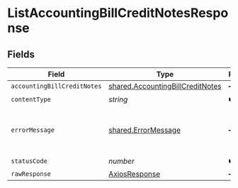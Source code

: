 # ListAccountingBillCreditNotesResponse


## Fields

| Field                                                                                | Type                                                                                 | Required                                                                             | Description                                                                          |
| ------------------------------------------------------------------------------------ | ------------------------------------------------------------------------------------ | ------------------------------------------------------------------------------------ | ------------------------------------------------------------------------------------ |
| `accountingBillCreditNotes`                                                          | [shared.AccountingBillCreditNotes](../../models/shared/accountingbillcreditnotes.md) | :heavy_minus_sign:                                                                   | Success                                                                              |
| `contentType`                                                                        | *string*                                                                             | :heavy_check_mark:                                                                   | N/A                                                                                  |
| `errorMessage`                                                                       | [shared.ErrorMessage](../../models/shared/errormessage.md)                           | :heavy_minus_sign:                                                                   | Your `query` parameter was not correctly formed                                      |
| `statusCode`                                                                         | *number*                                                                             | :heavy_check_mark:                                                                   | N/A                                                                                  |
| `rawResponse`                                                                        | [AxiosResponse](https://axios-http.com/docs/res_schema)                              | :heavy_minus_sign:                                                                   | N/A                                                                                  |